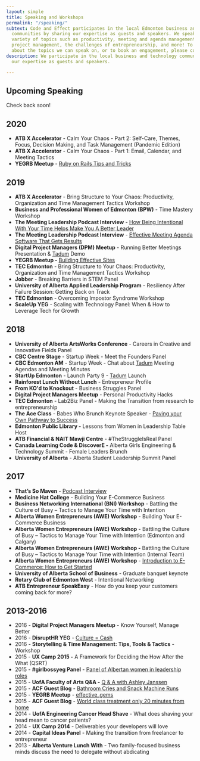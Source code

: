 ```yaml
---
layout: simple
title: Speaking and Workshops
permalink: "/speaking/"
subtext: Code and Effect participates in the local Edmonton business and technology
  communities by sharing our expertise as guests and speakers. We speak on a wide
  variety of topics such as productivity, meeting and agenda management, web development
  project management, the challenges of entrepreneurship, and more! To learn more
  about the topics we can speak on, or to book an engagement, please contact us.
description: We participate in the local business and technology communities by sharing
  our expertise as guests and speakers.

---
```

## Upcoming Speaking

Check back soon!

## 2020

* **ATB X Accelerator** - Calm Your Chaos - Part 2: Self-Care, Themes, Focus, Decision Making, and Task Management (Pandemic Edition) 
* **ATB X Accelerator** - Calm Your Chaos - Part 1: Email, Calendar, and Meeting Tactics
* **YEGRB Meetup** - [Ruby on Rails Tips and Tricks](https://www.youtube.com/watch?v=Ci3ViXnVCng)

## 2019

* **ATB X Accelerator** - Bring Structure to Your Chaos: Productivity, Organization and Time Management Tactics Workshop
* **Business and Professional Women of Edmonton (BPW)** - Time Mastery Workshop
* **The Meeting Leadership Podcast Interview** - [How Being Intentional With Your Time Helps Make You A Better Leader](https://meetingleadershipinc.com/how-being-intentional-with-your-time-helps-make-you-a-better-leader-with-ashley-janssen/)
* **The Meeting Leadership Podcast Interview** - [Effective Meeting Agenda Software That Gets Results](https://meetingleadershipinc.com/effective-meeting-agenda-software-that-gets-results-with-ashley-janssen/)
* **Digital Project Managers (DPM) Meetup** - Running Better Meetings Presentation & [Tadum](https://tadum.app/) Demo
* **YEGRB Meetup -** [Building Effective Sites](https://www.youtube.com/watch?v=ogN8brc4OZk)
* **TEC Edmonton** - Bring Structure to Your Chaos: Productivity, Organization and Time Management Tactics Workshop
* **Jobber** - Breaking Barriers in STEM Panel
* **University of Alberta Applied Leadership Program** - Resiliency After Failure Session: Getting Back on Track
* **TEC Edmonton** - Overcoming Impostor Syndrome Workshop
* **ScaleUp YEG** - Scaling with Technology Panel: When & How to Leverage Tech for Growth

## 2018

* **University of Alberta ArtsWorks Conference** - Careers in Creative and Innovative Fields Panel
* **CBC Centre Stage** - Startup Week - Meet the Founders Panel
* **CBC Edmonton AM** - Startup Week - Chat about [Tadum](https://tadum.app/) Meeting Agendas and Meeting Minutes
* **StartUp Edmonton** - Launch Party 9 - [Tadum](https://tadum.app/) Launch
* **Rainforest Lunch Without Lunch** - Entrepreneur Profile
* **From KO'd to Knockout** - Business Struggles Panel
* **Digital Project Managers Meetup** - Personal Productivity Hacks
* **TEC Edmonton** - Lab2Biz Panel - Making the Transition from research to entrepreneurship
* **The Ace Class** - Babes Who Brunch Keynote Speaker - [Paving your Own Pathway to Success](https://www.theaceclass.com/posts//paving-your-own-path-to-success)
* **Edmonton Public Library -** Lessons from Women in Leadership Table Host
* **ATB Financial & NAIT Mawji Centre** - #TheStruggleIsReal Panel
* **Canada Learning Code & DiscoverE -** Alberta Girls Engineering & Technology Summit - Female Leaders Brunch
* **University of Alberta** - Alberta Student Leadership Summit Panel

## 2017

* **That’s So Maven** - [Podcast Interview](https://podcast.app/ashley-janssen-e26761974/)
* **Medicine Hat College** - Building Your E-Commerce Business
* **Business Networking International (BNI) Workshop** - Battling the Culture of Busy – Tactics to Manage Your Time with Intention
* **Alberta Women Entrepreneurs (AWE) Workshop** - Building Your E-Commerce Business
* **Alberta Women Entrepreneurs (AWE) Workshop** - Battling the Culture of Busy – Tactics to Manage Your Time with Intention (Edmonton and Calgary)
* **Alberta Women Entrepreneurs (AWE) Workshop -** Battling the Culture of Busy – Tactics to Manage Your Time with Intention (Internal Team)
* **Alberta Women Entrepreneurs (AWE) Workshop** - [Introduction to E-Commerce: How to Get Started](https://www.eventbrite.ca/e/introduction-to-e-commerce-how-to-get-started-yeg-april-26th-2017-tickets-33635336196?aff=ehomesaved)
* **University of Alberta School of Business** - Graduate banquet keynote
* **Rotary Club of Edmonton West** - Intentional Networking
* **ATB Entrepreneur SpeakEasy** - How do you keep your customers coming back for more?

## 2013-2016

* 2016 - **Digital Project Managers Meetup** - Know Yourself, Manage Better
* 2016 - **DisruptHR YEG** - [Culture = Cash](https://vimeo.com/170539602)
* 2016 - **Storytelling & Time Management: Tips, Tools & Tactics** - Workshop
* 2015 - **UX Camp 2015 -** A Framework for Deciding the How After the What (QSRT)
* 2015 - **#girlbossyeg Panel** - [Panel of Albertan women in leadership roles](https://www.youtube.com/watch?v=qde1xxOf9Rs)
* 2015 - **UofA Faculty of Arts Q&A -** [Q & A with Ashley Janssen](https://uofa.ualberta.ca/arts/faculty-news/2015/february/q-a-with-ashley-janssen-arts-alumna-and-co-owner-of-web-start-up-agilestyle)
* 2015 - **ACF Guest Blog** - [Bathroom Cries and Snack Machine Runs](http://albertacancer.tumblr.com/post/108915308328/bathroom-cries-and-snack-machine-runs-supporting)
* 2015 - **YEGRB Meetup** - [effective_gems](https://docs.google.com/a/agilestyle.com/presentation/d/1RSWghH5SPGulvag6jJ4hPwNc4wTmWwPkRRWvV7cRkQ0/edit?usp=drive_web)
* 2015 - **ACF Guest Blog** - [World class treatment only 20 minutes from home](http://albertacancer.tumblr.com/post/107324138964/world-class-treatment-only-20-minutes-from-home)
* 2014 - **UofA Engineering Cancer Head Shave** - What does shaving your head mean to cancer patients?
* 2014 - **UX Camp 2014** - Deliverables your developers will love
* 2014 - **Capital Ideas Panel** - Making the transition from freelancer to entrepreneur
* 2013 - **Alberta Venture Lunch With** - Two family-focused business minds discuss the need to delegate without abdicating